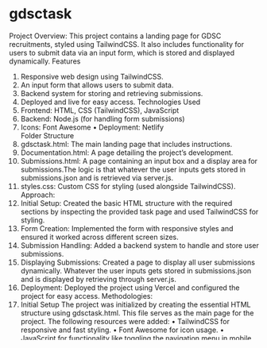 # gdsctask
Project Overview:
This project contains a landing page for GDSC recruitments, styled using TailwindCSS. It also includes functionality for users to submit data via an input form, which is stored and displayed dynamically.
Features
1. Responsive web design using TailwindCSS.
2. An input form that allows users to submit data.
3. Backend system for storing and retrieving submissions.
4. Deployed and live for easy access.
Technologies Used
1. Frontend: HTML, CSS (TailwindCSS), JavaScript
2. Backend: Node.js (for handling form submissions)
3. Icons: Font Awesome
•	Deployment: Netlify<br>
Folder Structure
4. gdsctask.html: The main landing page that includes instructions.
5. Documentation.html: A page detailing the project’s development.
6. Submissions.html: A page containing an input box and a display area for submissions.The logic is that whatever the user inputs gets stored in submissions.json and is retrieved via server.js.
7. styles.css: Custom CSS for styling (used alongside TailwindCSS).
Approach:
1.	Initial Setup: Created the basic HTML structure with the required sections by inspecting the provided task page and used TailwindCSS for styling.
2.	Form Creation: Implemented the form with responsive styles and ensured it worked across different screen sizes.
3.	Submission Handling: Added a backend system to handle and store user submissions.
4.	Displaying Submissions: Created a page to display all user submissions dynamically. Whatever the user inputs gets stored in submissions.json and is displayed by retrieving through server.js.
5.	Deployment: Deployed the project using Vercel and configured the project for easy access.
Methodologies:
1. Initial Setup
The project was initialized by creating the essential HTML structure using gdsctask.html. This file serves as the main page for the project. The following resources were added:
•	TailwindCSS for responsive and fast styling.
•	Font Awesome for icon usage.
•	JavaScript for functionality like toggling the navigation menu in mobile view.
2. Responsive Layout with TailwindCSS
•	The layout of the page was built using TailwindCSS utility classes.
•	The topnav section provides a responsive navigation bar that adjusts based on the screen size, with media queries handling the mobile-friendly collapsible menu.
•	Styling such as background colors, text colors, margins, and padding were handled by utility classes like bg-gray-100, text-gray-800, font-semibold, etc.
•	The page content was structured using a grid layout (grid grid-cols-1 md:grid-cols-2) for better alignment of instructions on larger screens.
3. Core Functionalities
•	Instructions Section: Implemented using an ordered list (ol) to guide candidates through the steps they need to take to complete the task, including enhancing the page’s design, adding an input box, setting up a submission system, and displaying the stored submissions.
•	Mobile Navigation: The JavaScript toggleNav() function toggles between showing and hiding the navigation links when viewed on mobile devices. This is handled by adding/removing a class to the navigation bar.
4. Input and Submission System
The task includes creating a system where users can input their submissions:
•	Input Box: Styled and added to the page, ensuring it was responsive across various screen sizes.
•	Submission Handling: A backend system (a server using Node.js) was set up to handle form submissions. The server would store the user input in a file system.
5. Displaying Submissions
•	After the input is submitted and saved, a system to retrieve and display the stored data was implemented.
•	This could be done via a simple HTML list or a more advanced admin-like interface, depending on the scope of the task. The important aspect is the ease of use and visibility of the stored submissions.

Challenges Faced
1.	Responsive Design: Ensuring the layout looked consistent across mobile, tablet, and desktop screens.
o	Solution: Used TailwindCSS utility classes for responsive breakpoints.
2.	Submission Storage: Handling submissions and storing them in the backend.
o	Solution: Used Node.js as the backend and connected it to a file system to store submissions.
Key Points
•	Tailwind CSS is a utility-first CSS framework designed for rapid UI development, providing a vast array of utility classes.
•	The document describes the integration of Tailwind CSS with a Node.js server to handle form submissions efficiently.
•	Users can submit their projects via a form that dynamically saves submissions to a JSON file on the server.
•	The server is equipped with endpoints to receive submissions and return previously submitted entries, significantly enhancing user interactivity.
•	Proper error handling and user feedback mechanisms are integrated into the submission process to improve user experience.


Installation and Setup
1. Clone the repository:
bash
Copy code
git clone https://github.com/gauravrai1704/gdsctask.git
cd gdsctask
2. Install dependencies:
For Node.js:
bash
Copy code
npm install
3. Running the project locally:
For the frontend part, simply open gdsctask.html in your browser.
For the backend server:
For Node.js:
bash
Copy code
npm start
The website will be running locally at http://localhost:3000
Deployment
This project is deployed and accessible at:
Live Project URL
The project was deployed using Vercel. 


